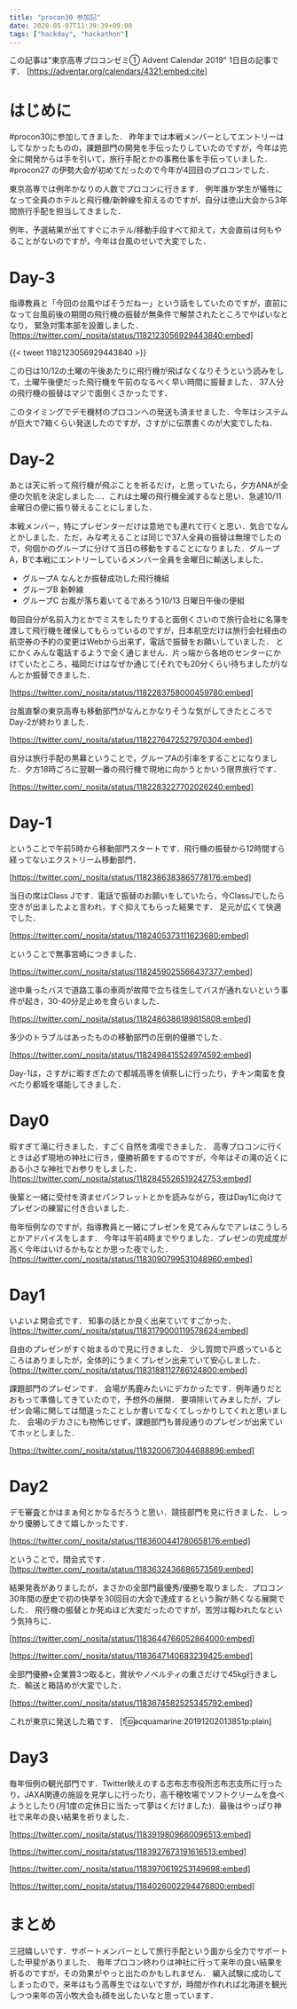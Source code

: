```yaml
---
title: "procon30 参加記"
date: 2020-05-07T11:39:39+09:00
tags: ["hackday", "hackathon"]
---
```


この記事は"東京高専プロコンゼミ① Advent Calendar 2019" 1日目の記事です．
[https://adventar.org/calendars/4321:embed:cite]


# はじめに
#procon30に参加してきました．
昨年までは本戦メンバーとしてエントリーはしてなかったものの，課題部門の開発を手伝ったりしていたのですが，今年は完全に開発からは手を引いて，旅行手配とかの事務仕事を手伝っていました．#procon27 の伊勢大会が初めてだったので今年が4回目のプロコンでした．


東京高専では例年かなりの人数でプロコンに行きます．
例年誰か学生が犠牲になって全員のホテルと飛行機/新幹線を抑えるのですが，自分は徳山大会から3年間旅行手配を担当してきました．

例年，予選結果が出てすぐにホテル/移動手段すべて抑えて，大会直前は何もやることがないのですが，今年は台風のせいで大変でした．

# Day-3

指導教員と「今回の台風やばそうだねー」という話をしていたのですが，直前になって台風前後の期間の飛行機の振替が無条件で解禁されたところでやばいなとなり，
緊急対策本部を設置しました．
[https://twitter.com/_nosita/status/1182123056929443840:embed]

{{< tweet 1182123056929443840 >}}

この日は10/12の土曜の午後あたりに飛行機が飛ばなくなりそうという読みをして，土曜午後便だった飛行機を午前のなるべく早い時間に振替ました．
37人分の飛行機の振替はマジで面倒くさかったです．

このタイミングでデモ機材のプロコンへの発送も済ませました．今年はシステムが巨大で7箱くらい発送したのですが，さすがに伝票書くのが大変でしたね．

# Day-2
あとは天に祈って飛行機が飛ぶことを祈るだけ，と思っていたら，夕方ANAが全便の欠航を決定しました...．これは土曜の飛行機全滅するなと思い．急遽10/11金曜日の便に振り替えることにしました．


本戦メンバー，特にプレゼンターだけは意地でも連れて行くと思い．気合でなんとかしました．ただ，みな考えることは同じで37人全員の振替は無理でしたので，何個かのグループに分けて当日の移動をすることになりました．グループA，Bで本戦にエントリーしているメンバー全員を金曜日に輸送しました．

* グループA
なんとか振替成功した飛行機組
* グルーブB
新幹線
* グループC
台風が落ち着いてるであろう10/13 日曜日午後の便組

毎回自分が名前入力とかでミスをしたりすると面倒くさいので旅行会社に名簿を渡して飛行機を確保してもらっているのですが，日本航空だけは旅行会社経由の航空券の予約の変更はWebから出来ず，電話で振替をお願いしていました．
とにかくみんな電話するようで全く通じません．片っ端から各地のセンターにかけていたところ，福岡だけはなぜか通じて(それでも20分くらい待ちましたが)なんとか振替できました．

[https://twitter.com/_nosita/status/1182283758000459780:embed]

台風直撃の東京高専も移動部門がなんとかなりそうな気がしてきたところでDay-2が終わりました．

[https://twitter.com/_nosita/status/1182276472527970304:embed]

自分は旅行手配の黒幕ということで，グループAの引率をすることになりました．夕方18時ごろに翌朝一番の飛行機で現地に向かうとかいう限界旅行です．

[https://twitter.com/_nosita/status/1182283227702026240:embed]


# Day-1
ということで午前5時から移動部門スタートです．飛行機の振替から12時間すら経ってないエクストリーム移動部門．

[https://twitter.com/_nosita/status/1182386383865778176:embed]

当日の席はClass Jです．電話で振替のお願いをしていたら，今ClassJでしたら空きが出ましたよと言われ，すぐ抑えてもらった結果です．
足元が広くて快適でした．

[https://twitter.com/_nosita/status/1182405373111623680:embed]

ということで無事宮崎につきました．

[https://twitter.com/_nosita/status/1182459025566437377:embed]

途中乗ったバスで道路工事の車両が故障で立ち往生してバスが通れないという事件が起き，30-40分足止めを食らいました．

[https://twitter.com/_nosita/status/1182486386189815808:embed]

多少のトラブルはあったものの移動部門の圧倒的優勝でした．

[https://twitter.com/_nosita/status/1182498415524974592:embed]


Day-1は，さすがに暇すぎたので都城高専を偵察しに行ったり，チキン南蛮を食べたり都城を堪能してきました．


# Day0

暇すぎて滝に行きました．すごく自然を満喫できました．
高専プロコンに行くときは必ず現地の神社に行き，優勝祈願をするのですが，今年はその滝の近くにある小さな神社でお参りをしました．
[https://twitter.com/_nosita/status/1182845526519242753:embed]

後輩と一緒に受付を済ませパンフレットとかを読みながら，夜はDay1に向けてプレゼンの練習に付き合いました．

毎年恒例なのですが，指導教員と一緒にプレゼンを見てみんなでアレはこうしろとかアドバイスをします．
今年は午前4時までやりました．プレゼンの完成度が高く今年はいけるかもなとか思った夜でした．
[https://twitter.com/_nosita/status/1183090799531048960:embed]

# Day1

いよいよ開会式です．
知事の話とか良く出来ていてすごかった．
[https://twitter.com/_nosita/status/1183179000119578624:embed]

自由のプレゼンがすぐ始まるので見に行きました．
少し質問で戸惑っているところはありましたが，全体的にうまくプレゼン出来ていて安心しました．
[https://twitter.com/_nosita/status/1183188112786124800:embed]

課題部門のプレゼンです．
会場が馬鹿みたいにデカかったです．例年通りだとおもって準備してきていたので，予想外の展開．
要項除いてみましたが，プレゼン会場に関しては間違ったことしか書いてなくてしっかりしてくれと思いました．
会場のデカさにも物怖じせず，課題部門も普段通りのプレゼンが出来ていてホッとしました．

[https://twitter.com/_nosita/status/1183200673044688896:embed]

# Day2

デモ審査とかはまぁ何とかなるだろうと思い．競技部門を見に行きました．しっかり優勝してきて嬉しかったです．

[https://twitter.com/_nosita/status/1183600441780658176:embed]

ということで，閉会式です．
[https://twitter.com/_nosita/status/1183632436686573569:embed]

結果発表がありましたが，まさかの全部門最優秀/優勝を取りました．プロコン30年間の歴史で初の快挙を30回目の大会で達成するという胸が熱くなる展開でした．
飛行機の振替とか死ぬほど大変だったのですが，苦労は報われたなという気持ちに．

[https://twitter.com/_nosita/status/1183644766052864000:embed]


[https://twitter.com/_nosita/status/1183647140683239425:embed]

全部門優勝+企業賞3つ取ると，賞状やノベルティの重さだけで45kg行きました．輸送と箱詰めが大変でした．

[https://twitter.com/_nosita/status/1183674582525345792:embed]

これが東京に発送した箱です．
[f:id:acquamarine:20191202013851p:plain]

# Day3

毎年恒例の観光部門です．Twitter映えのする志布志市役所志布志支所に行ったり，JAXA関連の施設を見学しに行ったり，高千穂牧場でソフトクリームを食べようとしたり(月1度の定休日に当たって夢はくだけました)．最後はやっぱり神社で来年の良い結果を祈りました．

[https://twitter.com/_nosita/status/1183919809660096513:embed]

[https://twitter.com/_nosita/status/1183927673191616513:embed]


[https://twitter.com/_nosita/status/1183970619253149698:embed]


[https://twitter.com/_nosita/status/1184026002294476800:embed]



# まとめ
三冠嬉しいです．サポートメンバーとして旅行手配という面から全力でサポートした甲斐がありました．
毎年プロコン終わりは神社に行って来年の良い結果を祈るのですが，その効果がやっと出たのかもしれません．
編入試験に成功してしまったので，来年はもう高専生ではないですが，時間が作れれば北海道を観光しつつ来年の苫小牧大会も顔を出したいなと思っています．